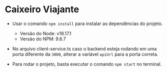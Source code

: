 # Caixeiro Viajante

- Usar o comando `npm install` para instalar as dependências do projeto.
    - Versão do Node: v18.17.1
    - Versão do NPM: 9.6.7

- No arquivo client-service.ts caso o backend esteja rodando em uma porta diferente da `3000`, alterar a variável `apiUrl` para a porta correta.

- Para rodar o projeto, basta executar o comando `npm start` no terminal.


